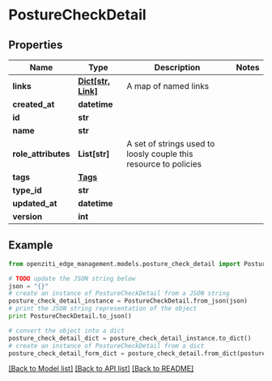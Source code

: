 # PostureCheckDetail


## Properties
Name | Type | Description | Notes
------------ | ------------- | ------------- | -------------
**links** | [**Dict[str, Link]**](Link.md) | A map of named links | 
**created_at** | **datetime** |  | 
**id** | **str** |  | 
**name** | **str** |  | 
**role_attributes** | **List[str]** | A set of strings used to loosly couple this resource to policies | 
**tags** | [**Tags**](Tags.md) |  | 
**type_id** | **str** |  | 
**updated_at** | **datetime** |  | 
**version** | **int** |  | 

## Example

```python
from openziti_edge_management.models.posture_check_detail import PostureCheckDetail

# TODO update the JSON string below
json = "{}"
# create an instance of PostureCheckDetail from a JSON string
posture_check_detail_instance = PostureCheckDetail.from_json(json)
# print the JSON string representation of the object
print PostureCheckDetail.to_json()

# convert the object into a dict
posture_check_detail_dict = posture_check_detail_instance.to_dict()
# create an instance of PostureCheckDetail from a dict
posture_check_detail_form_dict = posture_check_detail.from_dict(posture_check_detail_dict)
```
[[Back to Model list]](../README.md#documentation-for-models) [[Back to API list]](../README.md#documentation-for-api-endpoints) [[Back to README]](../README.md)


